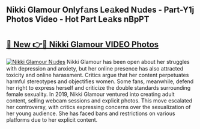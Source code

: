 ## Nikki Glamour Onlyf𝚊ns Le𝚊ked N𝚞des - Part-Y1j Photos Video - Hot Part Le𝚊ks nBpPT

# <h2><a href="http://ab38178.deff.icu/?id=Nikki+Glamour">🔗 New 👉🔴 Nikki Glamour VIDEO Photos</a></h2>

[![Nikki Glamour N𝚞des](https://i.imgur.com/rIISA9y.gif)](http://ab38178.deff.icu/?id=Nikki+Glamour)
Nikki Glamour has been open about her struggles with depression and anxiety, but her online presence has also attracted toxicity and online harassment. Critics argue that her content perpetuates harmful stereotypes and objectifies women. Some fans, meanwhile, defend her right to express herself and criticize the double standards surrounding female sexuality. In 2019, Nikki Glamour ventured into creating adult content, selling webcam sessions and explicit photos. This move escalated her controversy, with critics expressing concerns over the sexualization of her young audience. She has faced bans and restrictions on various platforms due to her explicit content.
